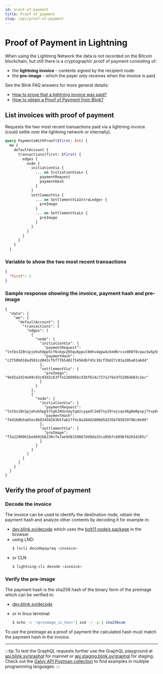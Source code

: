 ```yaml
---
id: proof-of-payment
title: Proof of payment
slug: /api/proof-of-payment
---
```


# Proof of Payment in Lightning
When using the Lightning Network the data is not recorded on the Bitcoin blockchain, but still there is a cryptographic proof of payment consisting of:
* the **lightning invoice** - contents signed by the recipient node
* the **pre-image** - which the payer only receives when the invoice is paid.

See the Blink FAQ answers for more general details:
* [How to prove that a lightning invoice was paid?](https://faq.blink.sv/blink-and-other-wallets/how-to-prove-that-a-lightning-invoice-was-paid)
* [How to obtain a Proof of Payment from Blink?](https://faq.blink.sv/using-blink/how-to-obtain-a-proof-of-payment-from-blink)

## List invoices with proof of payment
Requests the two most recent transactions paid via a lightning invoice (could settle over the lightning network or internally).

```graphql
query PaymentsWithProof($first: Int) {
  me {
    defaultAccount {
      transactions(first: $first) {
        edges {
          node {
            initiationVia {
              ... on InitiationViaLn {
                paymentRequest
                paymentHash
              }
            }
            settlementVia {
              ... on SettlementViaIntraLedger {
                preImage
              }
              ... on SettlementViaLn {
                preImage
              }
            }
          }
        }
      }
    }
  }
```

### Variable to show the two most recent transactions
```json
{
  "first": 2
}
```

### Sample response showing the invoice, payment hash and pre-image
```
{
  "data": {
    "me": {
      "defaultAccount": {
        "transactions": {
          "edges": [
            {
              "node": {
                "initiationVia": {
                  "paymentRequest": "lntbs320n1pjehuh8pp5cf6ckqv265qu6ppul0mhv4qpw4zkmd6rcxx080f8cqaz3w5p5m2qhp5ermsf933ju2t2vzpehcndlf8kpjqa780h6kzaa5eevpq6s8a7t9qcqzpuxqyz5vqsp5xs2v586kum4lu7exwskukkf0wjyw29l50293c8scdetlvszdgdds9qyyssqgzxzle9hz6384qt8uzh74wy3ylp6g3yw74q06zelxuhxtgwk9ehxvgtmqh53furqceecm22jsv2aypcangdn2tayl0vl095qx0wh3hqpwrfl8j",
                  "paymentHash": "c2758b018ad501cd043cfbf776540175456db743c18cf3bd27c03a28ba81a6d4"
                },
                "settlementVia": {
                  "preImage": "9e92a2d24e89c92c93d2c63ffe126605bcd3bf614c727a1f6e3f52064b83c2ec"
                }
              }
            },
            {
              "node": {
                "initiationVia": {
                  "paymentRequest": "lntbs10n1pjehukhpp57ngk3ddxtmytqdzcyqa4l2e87ny29rwjsqx46g6m0pvpj7tvp6vshp5at629lcgdgt53gsapw77s59ykxxn7lkxyfk4n7zdx78c65s9502scqzpuxqyz5vqsp5nru4r9hu7asuvn86euyuskzdppl3lt4xue5wl8jxawaxc5rmzynq9qyyssq4c0d6lmszx6udlw8elv6dcawlsu7069fqd60wc4xxc3v6h5lmag45f8ks9lrdwnajysc0ka3lmgchfwrjjlgx4a8dg8g7gjlqaezecgqn706p3",
                  "paymentHash": "f4d168b5a65ec8b03458203b5fab27f4c8a28dd2800d5d235b785819796c0e99"
                },
                "settlementVia": {
                  "preImage": "f3a2290961be4b91bb230cfe7ae9d8159667dd9da33ca95b7c609bf82034285c"
                }
              }
            }
          ]
        }
      }
    }
  }
}
```

## Verify the proof of payment
### Decode the invoice
The invoice can be used to identify the destination node, obtain the payment hash and analyze other contents by decoding it for example in:
* [dev.blink.sv/decode](https://dev.blink.sv/decode) which uses the [bolt11 nodejs package](https://www.npmjs.com/package/bolt11) in the browser
* using LND:
  ```bash
  $ lncli decodepayreq <invoice>
  ```
* or CLN
  ```bash
  $ lightning-cli decode <invoice>
  ```
### Verify the pre-image
The payment hash is the sha256 hash of the binary form of the preimage which can be verified in:
* [dev.blink.sv/decode](https://dev.blink.sv/decode)

* or in linux terminal:
  ```bash
  $ echo -n '<preimage_in_hex>'| xxd -r -p | sha256sum
  ```

To use the preimage as a proof of payment the calculated hash must match the payment hash in the invoice.

---

:::tip
To test the GraphQL requests further use the GraphQL playground at [api.blink.sv/graphql](https://api.blink.sv/graphql) for mainnet or [api.staging.blink.sv/graphql](https://api.staging.blink.sv/graphql) for staging.<br />
Check out the [Galoy API Postman collection](https://documenter.getpostman.com/view/29391384/2s9YCAQq3z#ae685bc1-d637-48b2-8e32-4600eefc9a4e) to find examples in multiple programming languages.
:::
